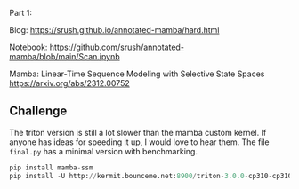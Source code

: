Part 1: 

Blog: https://srush.github.io/annotated-mamba/hard.html

Notebook: https://github.com/srush/annotated-mamba/blob/main/Scan.ipynb


Mamba: Linear-Time Sequence Modeling with Selective State Spaces
https://arxiv.org/abs/2312.00752


## Challenge

The triton version is still a lot slower than the mamba custom kernel. If anyone has ideas for speeding it up, I would love to hear them. The file `final.py` has a minimal version with benchmarking. 

```python
pip install mamba-ssm
pip install -U http://kermit.bounceme.net:8900/triton-3.0.0-cp310-cp310-linux_x86_64.whl
```
